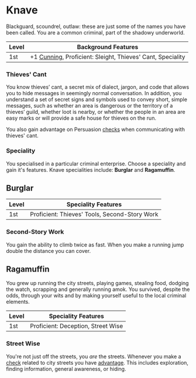 # Knave

Blackguard, scoundrel, outlaw: these are just some of the names you have been called. You are a common criminal, part of the shadowy underworld.

| Level             | Background Features    |
| ----------------- | - |
| 1st               | +1 [Cunning](pages/characters/attributes.md?id=cunning), Proficient: Sleight, Thieves' Cant, Speciality |

### Thieves' Cant

You know thieves’ cant, a secret mix of dialect, jargon, and code that allows you to hide messages in seemingly normal conversation. In addition, you understand a set of secret signs and symbols used to convey short, simple messages, such as whether an area is dangerous or the territory of a thieves’ guild, whether loot is nearby, or whether the people in an area are easy marks or will provide a safe house for thieves on the run.

You also gain advantage on Persuasion [checks](pages/rules/rolling.md?id=checks) when communicating with thieves' cant.

### Speciality

You specialised in a particular criminal enterprise. Choose a speciality and gain it's features. Knave specialities include: **Burglar** and **Ragamuffin**.

## Burglar

| Level             | Speciality Features    |
| ----------------- | - |
| 1st               | Proficient: Thieves' Tools, Second-Story Work |

### Second-Story Work

You gain the ability to climb twice as fast. When you make a running jump double the distance you can cover.

## Ragamuffin

You grew up running the city streets, playing games, stealing food, dodging the watch, scrapping and generally running amok. You survived, despite the odds, through your wits and by making yourself useful to the local criminal elements.

| Level             | Speciality Features    |
| ----------------- | - |
| 1st               | Proficient: Deception, Street Wise |

### Street Wise

You're not just off the streets, you *are* the streets. Whenever you make a [check](pages/rules/rolling?id=checks) related to city streets you have [advantage](pages/rules/advantage.md). This includes exploration, finding information, general awareness, or hiding.
